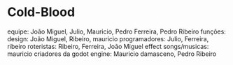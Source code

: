 # Cold-Blood
equipe: João Miguel, Julio, Mauricio, Pedro Ferreira, Pedro Ribeiro
funções: 
design: João Miguel, Ribeiro, mauricio
programadores: Julio, Ferreira, ribeiro
roteristas: Ribeiro, Ferreira, João Miguel
effect songs/musicas: mauricio
criadores da godot engine: Mauricio damasceno, Pedro Ribeiro
